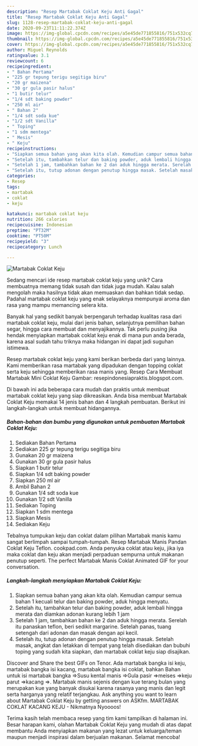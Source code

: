 ```yaml
---
description: "Resep Martabak Coklat Keju Anti Gagal"
title: "Resep Martabak Coklat Keju Anti Gagal"
slug: 1128-resep-martabak-coklat-keju-anti-gagal
date: 2020-09-23T11:11:22.374Z
image: https://img-global.cpcdn.com/recipes/a5e45de771855816/751x532cq70/martabak-coklat-keju-foto-resep-utama.jpg
thumbnail: https://img-global.cpcdn.com/recipes/a5e45de771855816/751x532cq70/martabak-coklat-keju-foto-resep-utama.jpg
cover: https://img-global.cpcdn.com/recipes/a5e45de771855816/751x532cq70/martabak-coklat-keju-foto-resep-utama.jpg
author: Miguel Reynolds
ratingvalue: 3.1
reviewcount: 6
recipeingredient:
- " Bahan Pertama"
- "225 gr tepung terigu segitiga biru"
- "20 gr maizena"
- "30 gr gula pasir halus"
- "1 butir telur"
- "1/4 sdt baking powder"
- "250 ml air"
- " Bahan 2"
- "1/4 sdt soda kue"
- "1/2 sdt Vanilla"
- " Toping"
- "1 sdm mentega"
- " Mesis"
- " Keju"
recipeinstructions:
- "Siapkan semua bahan yang akan kita olah. Kemudian campur semua bahan 1 kecuali telur dan baking powder, aduk hingga menyatu."
- "Setelah itu, tambahkan telur dan baking powder, aduk lembali hingga merata dan diamkan adonan kurang lebih 1 jam"
- "Setelah 1 jam, tambahkan bahan ke 2 dan aduk hingga merata. Serelah itu panaskan teflon, beri sedikit margarine. Setelah panas, tuang setengah dari adonan dan masak dengan api kecil."
- "Setelah itu, tutup adonan dengan penutup hingga masak. Setelah masak, angkat dan letakkan di tempat yang telah disediakan dan bubuhi toping yang sudah kita siapkan, dan martabak coklat keju siap disajikan."
categories:
- Resep
tags:
- martabak
- coklat
- keju

katakunci: martabak coklat keju 
nutrition: 266 calories
recipecuisine: Indonesian
preptime: "PT32M"
cooktime: "PT50M"
recipeyield: "3"
recipecategory: Lunch

---
```



![Martabak Coklat Keju](https://img-global.cpcdn.com/recipes/a5e45de771855816/751x532cq70/martabak-coklat-keju-foto-resep-utama.jpg)

Sedang mencari ide resep martabak coklat keju yang unik? Cara membuatnya memang tidak susah dan tidak juga mudah. Kalau salah mengolah maka hasilnya tidak akan memuaskan dan bahkan tidak sedap. Padahal martabak coklat keju yang enak selayaknya mempunyai aroma dan rasa yang mampu memancing selera kita.

Banyak hal yang sedikit banyak berpengaruh terhadap kualitas rasa dari martabak coklat keju, mulai dari jenis bahan, selanjutnya pemilihan bahan segar, hingga cara membuat dan menyajikannya. Tak perlu pusing jika hendak menyiapkan martabak coklat keju enak di mana pun anda berada, karena asal sudah tahu triknya maka hidangan ini dapat jadi suguhan istimewa.

Resep martabak coklat keju yang kami berikan berbeda dari yang lainnya. Kami memberikan rasa martabak yang dipadukan dengan topping coklat serta keju sehingga memberikan rasa manis yang. Resep Cara Membuat Martabak Mini Coklat Keju Gambar: resepindonesiapraktis.blogspot.com.


Di bawah ini ada beberapa cara mudah dan praktis untuk membuat martabak coklat keju yang siap dikreasikan. Anda bisa membuat Martabak Coklat Keju memakai 14 jenis bahan dan 4 langkah pembuatan. Berikut ini langkah-langkah untuk membuat hidangannya.

<!--inarticleads1-->

##### Bahan-bahan dan bumbu yang digunakan untuk pembuatan Martabak Coklat Keju:

1. Sediakan  Bahan Pertama
1. Sediakan 225 gr tepung terigu segitiga biru
1. Gunakan 20 gr maizena
1. Gunakan 30 gr gula pasir halus
1. Siapkan 1 butir telur
1. Siapkan 1/4 sdt baking powder
1. Siapkan 250 ml air
1. Ambil  Bahan 2
1. Gunakan 1/4 sdt soda kue
1. Gunakan 1/2 sdt Vanilla
1. Sediakan  Toping
1. Siapkan 1 sdm mentega
1. Siapkan  Mesis
1. Sediakan  Keju


Tebalnya tumpukan keju dan coklat dalam pilihan Martabak manis kamu sangat berlimpah sampai tumpah-tumpah. Resep Martabak Manis Pandan Coklat Keju Teflon. cookpad.com. Anda penyuka coklat atau keju, jika iya maka coklat dan keju akan menjadi perpaduan sempurna untuk makanan penutup seperti. The perfect Martabak Manis Coklat Animated GIF for your conversation. 

<!--inarticleads2-->

##### Langkah-langkah menyiapkan Martabak Coklat Keju:

1. Siapkan semua bahan yang akan kita olah. Kemudian campur semua bahan 1 kecuali telur dan baking powder, aduk hingga menyatu.
1. Setelah itu, tambahkan telur dan baking powder, aduk lembali hingga merata dan diamkan adonan kurang lebih 1 jam
1. Setelah 1 jam, tambahkan bahan ke 2 dan aduk hingga merata. Serelah itu panaskan teflon, beri sedikit margarine. Setelah panas, tuang setengah dari adonan dan masak dengan api kecil.
1. Setelah itu, tutup adonan dengan penutup hingga masak. Setelah masak, angkat dan letakkan di tempat yang telah disediakan dan bubuhi toping yang sudah kita siapkan, dan martabak coklat keju siap disajikan.


Discover and Share the best GIFs on Tenor. Ada martabak bangka isi keju, martabak bangka isi kacang, martabak bangka isi coklat, bahkan Bahan untuk isi martabak bangka ⇒Susu kental manis ⇒Gula pasir ⇒meises ⇒keju parut ⇒kacang ⇒. Martabak manis sejenis dengan kue terang bulan yang merupakan kue yang banyak disukai karena rasanya yang manis dan legit serta harganya yang relatif terjangkau. Ask anything you want to learn about Martabak Coklat Keju by getting answers on ASKfm. MARTABAK COKLAT KACANG KEJU - Nikmatnya Nyoooos! 

Terima kasih telah membaca resep yang tim kami tampilkan di halaman ini. Besar harapan kami, olahan Martabak Coklat Keju yang mudah di atas dapat membantu Anda menyiapkan makanan yang lezat untuk keluarga/teman maupun menjadi inspirasi dalam berjualan makanan. Selamat mencoba!
